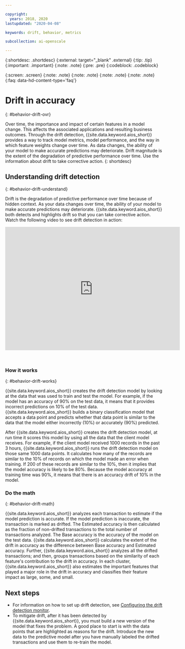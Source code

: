 ```yaml
---

copyright:
  years: 2018, 2020
lastupdated: "2020-04-08"

keywords: drift, behavior, metrics

subcollection: ai-openscale

---
```


{:shortdesc: .shortdesc}
{:external: target="_blank" .external}
{:tip: .tip}
{:important: .important}
{:note: .note}
{:pre: .pre}
{:codeblock: .codeblock}

{:screen: .screen}
{:note: .note}
{:note: .note}
{:note: .note}
{:note: .note}
{:faq: data-hd-content-type='faq'}

# Drift in accuracy
{: #behavior-drift-ovr}

Over time, the importance and impact of certain features in a model change. This affects the associated applications and resulting business outcomes. Through the drift detection, {{site.data.keyword.aios_short}} provides a way to track model metrics, model performance, and the way in which feature weights change over time. As data changes, the ability of your model to make accurate predictions may deteriorate. Drift magnitude is the extent of the degradation of predictive performance over time. Use the information about drift to take corrective action.
{: shortdesc}

## Understanding drift detection
{: #behavior-drift-understand}

Drift is the degradation of predictive performance over time because of hidden context. As your data changes over time, the ability of your model to make accurate predictions may deteriorate. {{site.data.keyword.aios_short}} both detects and highlights drift so that you can take corrective action. Watch the following video to see drift detection in action:

<p>
  <div class="embed-responsive embed-responsive-16by9">

<iframe class="embed-responsive-item" id="WOS-ibm-drift-vid" title="Watch {{site.data.keyword.aios_short}} detect and mitigate drift" type="text/html" src="https://cdnapisec.kaltura.com/p/1773841/sp/177384100/embedIframeJs/uiconf_id/27941801/partner_id/1773841?iframeembed=true&playerId=ibm-dynid-1_playercontainer&entry_id=1_8tp11bp7&flashvars[streamerType]=auto" width="560" height="395" allowfullscreen webkitallowfullscreen mozAllowFullScreen allow="autoplay *; fullscreen *; encrypted-media *" frameborder="0"></iframe>

  </div>
</p>
<p>&nbsp;</p>


### How it works
{: #behavior-drift-works}

{{site.data.keyword.aios_short}} creates the drift detection model by looking at the data that was used to train and test the model. For example, if the model has an accuracy of 90% on the test data, it means that it provides incorrect predictions on 10% of the test data.  {{site.data.keyword.aios_short}} builds a binary classification model that accepts a data point and predicts whether that data point is similar to the data that the model either incorrectly (10%) or accurately (90%) predicted.  
 
After {{site.data.keyword.aios_short}} creates the drift detection model, at run time it scores this model by using all the data that the client model receives. For example, if the client model received 1000 records in the past 3 hours, {{site.data.keyword.aios_short}} runs the drift detection model on those same 1000 data points. It calculates how many of the records are similar to the 10% of records on which the model made an error when training. If 200 of these records are similar to the 10%, then it implies that the model accuracy is likely to be 80%. Because the model accuracy at training time was 90%, it means that there is an accuracy drift of 10% in the model.


### Do the math
{: #behavior-drift-math}

{{site.data.keyword.aios_short}} analyzes each transaction to estimate if the model prediction is accurate. If the model prediction is inaccurate, the transaction is marked as drifted. The Estimated accuracy is then calculated as the fraction of non-drifted transactions to the total number of transactions analyzed. The Base accuracy is the accuracy of the model on the test data. {{site.data.keyword.aios_short}} calculates the extent of the drift in accuracy as the difference between Base accuracy and Estimated accuracy. Further, {{site.data.keyword.aios_short}} analyzes all the drifted transactions; and then, groups transactions based on the similarity of each feature's contribution to the drift in accuracy. In each cluster, {{site.data.keyword.aios_short}} also estimates the important features that played a major role in the drift in accuracy and classifies their feature impact as large, some, and small. 



## Next steps

- For information on how to set up drift detection, see [Configuring the drift detection monitor](/docs/services/ai-openscale?topic=ai-openscale-behavior-drift-config).
- To mitigate drift, after it has been detected by {{site.data.keyword.aios_short}}, you must build a new version of the model that fixes the problem. A good place to start is with the data points that are highlighted as reasons for the drift. Introduce the new data to the predictive model after you have manually labeled the drifted transactions and use them to re-train the model.


